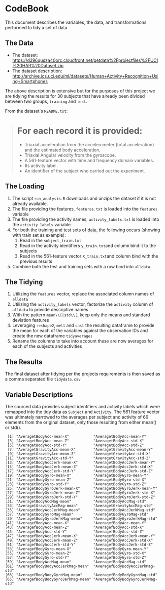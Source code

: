 # CodeBook

 This document describes the variables, the data, and transformations performed to tidy a set of data
 
## The Data

- The dataset: https://d396qusza40orc.cloudfront.net/getdata%2Fprojectfiles%2FUCI%20HAR%20Dataset.zip
- The dataset description: http://archive.ics.uci.edu/ml/datasets/Human+Activity+Recognition+Using+Smartphones

The above description is extensive but for the purposes of this project we are tidying the results
for 30 subjects that have already been divided between two groups, ```training``` and ```test```.

From the dataset's ```README.txt```:

> For each record it is provided:
> ======================================
>
>- Triaxial acceleration from the accelerometer (total acceleration) and the estimated body acceleration.
>- Triaxial Angular velocity from the gyroscope. 
>- A 561-feature vector with time and frequency domain variables. 
>- Its activity label. 
>- An identifier of the subject who carried out the experiment.

## The Loading

1. The script ```run_analysis.R``` downloads and unzips the dataset if it is not already available.
2. The file providing the features, ```features.txt``` is loaded into the ```features``` variable
3. The file providing the activity names, ```activity_labels.txt``` is loaded into the ```activity_labels``` variable
4. For both the training and test sets of data, the following occurs (showing with train set as example):
	1. Read in the ```subject_train.txt```
	2. Read in the activity identifiers ```y_train.txt```and column bind it to the subjects
	3. Read in the 561-feature vector ```X_train.txt```and column bind with the previous results
5. Combine both the test and training sets with a row bind into ```alldata```.

## The Tidying
1. Utilizing the ```features``` vector, replace the associated column names of ```alldata```
2. Utilizing the ```activity_labels``` vector, factorize the ```activity``` column of ```alldata``` to provide descriptive names
3. With the pattern ```mean\\(|std\\(```, keep only the means and standard deviation features
4. Leveraging ```reshape2```, ```melt``` and ```cast``` the resulting dataframe to provide the mean for each of the variables against the observation IDs and create the new dataframe ```tidyaverages```
5. Rename the columns to take into account these are now averages for each of the subjects and activities

## The Results
The final dataset after tidying per the projects requirements is then saved as a comma separated file ```tidydata.csv```

## Variable Descriptions
The sourced data provides subject identifiers and activity labels which were remapped into the tidy data as ```Subject``` and ```Activity```. The 561 feature vector was ultimately narrowed to the averages per subject and activity of 66 elements from the original dataset, only those resulting from either mean() or std().

```
 [1] "AveragetBodyAcc-mean-X"           "AveragetBodyAcc-mean-Y"          
 [3] "AveragetBodyAcc-mean-Z"           "AveragetBodyAcc-std-X"           
 [5] "AveragetBodyAcc-std-Y"            "AveragetBodyAcc-std-Z"           
 [7] "AveragetGravityAcc-mean-X"        "AveragetGravityAcc-mean-Y"       
 [9] "AveragetGravityAcc-mean-Z"        "AveragetGravityAcc-std-X"        
[11] "AveragetGravityAcc-std-Y"         "AveragetGravityAcc-std-Z"        
[13] "AveragetBodyAccJerk-mean-X"       "AveragetBodyAccJerk-mean-Y"      
[15] "AveragetBodyAccJerk-mean-Z"       "AveragetBodyAccJerk-std-X"       
[17] "AveragetBodyAccJerk-std-Y"        "AveragetBodyAccJerk-std-Z"       
[19] "AveragetBodyGyro-mean-X"          "AveragetBodyGyro-mean-Y"         
[21] "AveragetBodyGyro-mean-Z"          "AveragetBodyGyro-std-X"          
[23] "AveragetBodyGyro-std-Y"           "AveragetBodyGyro-std-Z"          
[25] "AveragetBodyGyroJerk-mean-X"      "AveragetBodyGyroJerk-mean-Y"     
[27] "AveragetBodyGyroJerk-mean-Z"      "AveragetBodyGyroJerk-std-X"      
[29] "AveragetBodyGyroJerk-std-Y"       "AveragetBodyGyroJerk-std-Z"      
[31] "AveragetBodyAccMag-mean"          "AveragetBodyAccMag-std"          
[33] "AveragetGravityAccMag-mean"       "AveragetGravityAccMag-std"       
[35] "AveragetBodyAccJerkMag-mean"      "AveragetBodyAccJerkMag-std"      
[37] "AveragetBodyGyroMag-mean"         "AveragetBodyGyroMag-std"         
[39] "AveragetBodyGyroJerkMag-mean"     "AveragetBodyGyroJerkMag-std"     
[41] "AveragefBodyAcc-mean-X"           "AveragefBodyAcc-mean-Y"          
[43] "AveragefBodyAcc-mean-Z"           "AveragefBodyAcc-std-X"           
[45] "AveragefBodyAcc-std-Y"            "AveragefBodyAcc-std-Z"           
[47] "AveragefBodyAccJerk-mean-X"       "AveragefBodyAccJerk-mean-Y"      
[49] "AveragefBodyAccJerk-mean-Z"       "AveragefBodyAccJerk-std-X"       
[51] "AveragefBodyAccJerk-std-Y"        "AveragefBodyAccJerk-std-Z"       
[53] "AveragefBodyGyro-mean-X"          "AveragefBodyGyro-mean-Y"         
[55] "AveragefBodyGyro-mean-Z"          "AveragefBodyGyro-std-X"          
[57] "AveragefBodyGyro-std-Y"           "AveragefBodyGyro-std-Z"          
[59] "AveragefBodyAccMag-mean"          "AveragefBodyAccMag-std"          
[61] "AveragefBodyBodyAccJerkMag-mean"  "AveragefBodyBodyAccJerkMag-std"  
[63] "AveragefBodyBodyGyroMag-mean"     "AveragefBodyBodyGyroMag-std"     
[65] "AveragefBodyBodyGyroJerkMag-mean" "AveragefBodyBodyGyroJerkMag-std"
```

